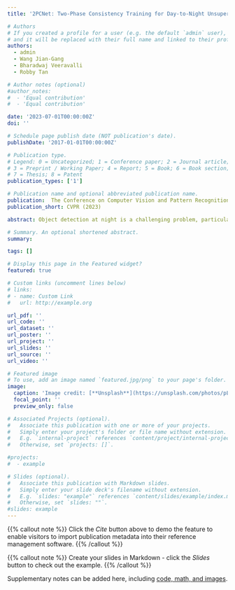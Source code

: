 ```yaml
---
title: '2PCNet: Two-Phase Consistency Training for Day-to-Night Unsupervised Domain Adaptive Object'

# Authors
# If you created a profile for a user (e.g. the default `admin` user), write the username (folder name) here
# and it will be replaced with their full name and linked to their profile.
authors:
  - admin
  - Wang Jian-Gang
  - Bharadwaj Veeravalli
  - Robby Tan

# Author notes (optional)
#author_notes:
#  - 'Equal contribution'
#  - 'Equal contribution'

date: '2023-07-01T00:00:00Z'
doi: ''

# Schedule page publish date (NOT publication's date).
publishDate: '2017-01-01T00:00:00Z'

# Publication type.
# Legend: 0 = Uncategorized; 1 = Conference paper; 2 = Journal article;
# 3 = Preprint / Working Paper; 4 = Report; 5 = Book; 6 = Book section;
# 7 = Thesis; 8 = Patent
publication_types: ['1']

# Publication name and optional abbreviated publication name.
publication:  The Conference on Computer Vision and Pattern Recognition (CVPR) 2023
publication_short: CVPR (2023)

abstract: Object detection at night is a challenging problem, particularly when the night image annotations are not assumed to be available. A few domain adaptation methods attempt to address the problem, and achieve state-of-the-art results by using the student-teacher framework. Unfortunately, these methods still suffer from false-positive error propagation stemming from the teacher’s wrong predictions, particularly for small scale objects and objects in low-light regions. To address this problem, we present 2PCNet, a twophase consistency unsupervised domain adaptation (UDA) network for nighttime object detection. Our 2PCNet employs high-confidence bounding-box predictions from the teacher in the first phase, and appends them to the student’s region proposals to be reevaluated by the teacher in the second phase, ensuring a mix of high and low confidence pseudo-labels. Night images and pseudo-labels are further scaled-down when used as an input to the student. This allows the student to have stronger small-scale pseudo-labels from the teacher, since the teacher generates the predictions based on the original full-scale image. Moreover, to mitigate errors stemming from objects in low-light regions and other night related attributes, we propose NightAug, which provides random night specific augmentations to the labelled daytime images, so that they can be closer to night images. Night specific augmentations include the addition of glare, blur, and noise to mimic the conditions of night images. Experiments on the publicly available BDD100K and SHIFT datasets demonstrate that our method achieves superior results to the state-of-the-art (+20%) as well as supervised models trained directly on the target data.

# Summary. An optional shortened abstract.
summary: 

tags: []

# Display this page in the Featured widget?
featured: true

# Custom links (uncomment lines below)
# links:
# - name: Custom Link
#   url: http://example.org

url_pdf: ''
url_code: ''
url_dataset: ''
url_poster: ''
url_project: ''
url_slides: ''
url_source: ''
url_video: ''

# Featured image
# To use, add an image named `featured.jpg/png` to your page's folder.
image:
  caption: 'Image credit: [**Unsplash**](https://unsplash.com/photos/pLCdAaMFLTE)'
  focal_point: ''
  preview_only: false

# Associated Projects (optional).
#   Associate this publication with one or more of your projects.
#   Simply enter your project's folder or file name without extension.
#   E.g. `internal-project` references `content/project/internal-project/index.md`.
#   Otherwise, set `projects: []`.

#projects:
#  - example

# Slides (optional).
#   Associate this publication with Markdown slides.
#   Simply enter your slide deck's filename without extension.
#   E.g. `slides: "example"` references `content/slides/example/index.md`.
#   Otherwise, set `slides: ""`.
#slides: example
---
```


{{% callout note %}}
Click the _Cite_ button above to demo the feature to enable visitors to import publication metadata into their reference management software.
{{% /callout %}}

{{% callout note %}}
Create your slides in Markdown - click the _Slides_ button to check out the example.
{{% /callout %}}

Supplementary notes can be added here, including [code, math, and images](https://wowchemy.com/docs/writing-markdown-latex/).
